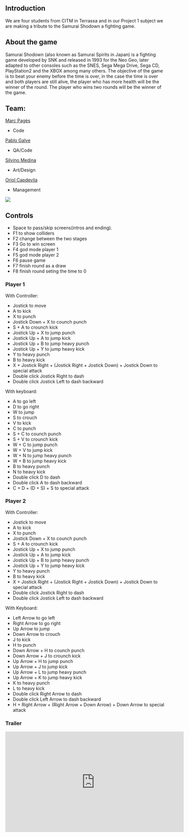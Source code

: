 ## Introduction



We are four students from CITM in Terrassa and in our Project 1 subject we are making a tribute to the Samurai Shodown a fighting game.

## About the game


Samurai Shodown (also known as Samurai Spirits in Japan) is a fighting game developed by SNK and released in 1993 for the Neo Geo, later adapted to other consoles such as the SNES, Sega Mega Drive, Sega CD, PlayStation2 and the XBOX among many others. The objective of the game is to beat your enemy before the time is over, in the case the time is over and both players are still alive, the player who has more health will be the winner of the round. The player who wins two rounds will be the winner of the game.

## Team:

[Marc Pagès](https://github.com/marcpages2020) 

* Code

[Pablo Galve](https://github.com/pablogalve)

* QA/Code

[Silvino Medina](https://github.com/silvino00)

* Art/Design

[Oriol Capdevila](https://github.com/OriolCS2)

* Management

![](https://github.com/marcpages2020/Samurai-Shodown/raw/master/Assets/Images/Wiki/Home/20190311_122730.jpg?raw=true)

## Controls

* Space to pass/skip screens(intros and ending).
* F1 to show colliders
* F2 change between the two stages
* F3 Go to win screen
* F4 god mode player 1
* F5 god mode player 2
* F6 pause game
* F7 finish round as a draw
* F8 finish round seting the time to 0

### Player 1

With Controller:
* Jostick to move
* A to kick
* X to punch
* Jostick Down + X to counch punch
* S + A to crounch kick
* Jostick Up + X to jump punch
* Jostick Up + A to jump kick
* Jostick Up + B to jump heavy punch
* Jostick Up + Y to jump heavy kick
* Y to  heavy punch
* B to heavy kick
* X + Jostick Right + (Jostick Right + Jostick Down) + Jostick Down to special attack
* Double click Jostick Right to dash
* Double click Jostick Left to dash backward

With keyboard:
* A to go left
* D to go right
* W to jump
* S to crouch
* V to kick
* C to punch
* S + C to counch punch
* S + V to crounch kick
* W + C to jump punch
* W + V to jump kick
* W + N to jump heavy punch
* W + B to jump heavy kick
* B to  heavy punch
* N to heavy kick
* Double click D to dash
* Double click A to dash backward
* C + D + (D + S) + S to special attack


### Player 2

With Controller:
* Jostick to move
* A to kick
* X to punch
* Jostick Down + X to counch punch
* S + A to crounch kick
* Jostick Up + X to jump punch
* Jostick Up + A to jump kick
* Jostick Up + B to jump heavy punch
* Jostick Up + Y to jump heavy kick
* Y to  heavy punch
* B to heavy kick
* X + Jostick Right + (Jostick Right + Jostick Down) + Jostick Down to special attack
* Double click Jostick Right to dash
* Double click Jostick Left to dash backward

With Keyboard:
* Left Arrow to go left
* Right Arrow to go right
* Up Arrow to jump
* Down Arrow to crouch
* J to kick
* H to punch
* Down Arrow + H to counch punch
* Down Arrow + J to crounch kick
* Up Arrow + H to jump punch
* Up Arrow + J to jump kick
* Up Arrow + L to jump heavy punch
* Up Arrow + K to jump heavy kick
* K to  heavy punch
* L to heavy kick
* Double click Right Arrow to dash
* Double click Left Arrow to dash backward
* H + Right Arrow + (Right Arrow + Down Arrow) + Down Arrow to special attack


### Trailer

<iframe width="560" height="315" src="https://www.youtube.com/embed/E-6JAjPpcuk" frameborder="0" allow="accelerometer; autoplay; encrypted-media; gyroscope; picture-in-picture" allowfullscreen></iframe>
